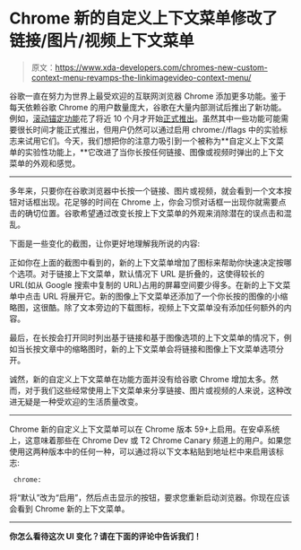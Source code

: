 # Chrome 新的自定义上下文菜单修改了链接/图片/视频上下文菜单

> 原文：<https://www.xda-developers.com/chromes-new-custom-context-menu-revamps-the-linkimagevideo-context-menu/>

谷歌一直在努力为世界上最受欢迎的互联网浏览器 Chrome 添加更多功能。鉴于每天依赖谷歌 Chrome 的用户数量庞大，谷歌在大量内部测试后推出了新功能。例如，[滚动锚定功能](https://www.xda-developers.com/psa-enable-scroll-anchoring-in-google-chrome-to-prevent-annoying-page-jumps/)花了将近 10 个月才开始[正式推出](https://www.xda-developers.com/google-officially-rolls-out-scroll-anchoring-to-fix-annoying-page-jumps/)。虽然其中一些功能可能需要很长时间才能正式推出，但用户仍然可以通过启用 chrome://flags 中的实验标志来试用它们。今天，我们想把你的注意力吸引到一个被称为**自定义上下文菜单的实验性功能上，**它改进了当你长按任何链接、图像或视频时弹出的上下文菜单的外观和感觉。

* * *

多年来，只要你在谷歌浏览器中长按一个链接、图片或视频，就会看到一个文本按钮对话框出现。花足够的时间在 Chrome 上，你会习惯对话框一出现你就需要点击的确切位置。谷歌希望通过改变长按上下文菜单的外观来消除潜在的误点击和混乱。

下面是一些变化的截图，让你更好地理解我所说的内容:

正如你在上面的截图中看到的，新的上下文菜单增加了图标来帮助你快速决定按哪个选项。对于链接上下文菜单，默认情况下 URL 是折叠的，这使得较长的 URL(如从 Google 搜索中复制的 URL)占用的屏幕空间要少得多。在新的上下文菜单中点击 URL 将展开它。新的图像上下文菜单还添加了一个你长按的图像的小缩略图，这很酷。除了文本旁边的下载图标，视频上下文菜单没有添加任何额外的内容。

最后，在长按会打开同时列出基于链接和基于图像选项的上下文菜单的情况下，例如当长按文章中的缩略图时，新的上下文菜单会将链接和图像上下文菜单选项分开。

诚然，新的自定义上下文菜单在功能方面并没有给谷歌 Chrome 增加太多。然而，对于我们这些经常使用上下文菜单来分享链接、图片或视频的人来说，这种改进无疑是一种受欢迎的生活质量改变。

* * *

Chrome 新的自定义上下文菜单可以在 Chrome 版本 59+上启用。在安卓系统上，这意味着那些在 Chrome Dev 或 T2 Chrome Canary 频道上的用户。如果您使用这两种版本中的任何一种，可以通过将以下文本粘贴到地址栏中来启用该标志:

```
 chrome: 
```

将“默认”改为“启用”，然后点击显示的按钮，要求您重新启动浏览器。你现在应该会看到 Chrome 新的上下文菜单。

* * *

**你怎么看待这次 UI 变化？请在下面的评论中告诉我们！**